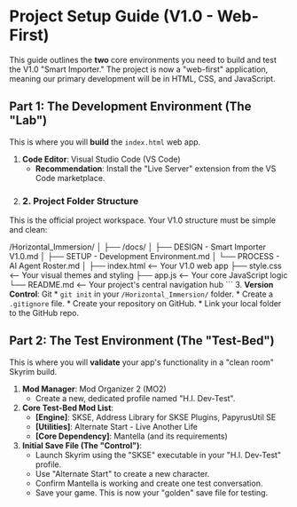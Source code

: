 # Project Setup Guide (V1.0 - Web-First)

This guide outlines the **two** core environments you need to build and test the V1.0 "Smart Importer." The project is now a "web-first" application, meaning our primary development will be in HTML, CSS, and JavaScript.

## Part 1: The Development Environment (The "Lab")

This is where you will **build** the `index.html` web app.

1.  **Code Editor**: Visual Studio Code (VS Code)
    * **Recommendation**: Install the "Live Server" extension from the VS Code marketplace.
2.  ### 2. Project Folder Structure
This is the official project workspace. Your V1.0 structure must be simple and clean:

/Horizontal_Immersion/
│
├── /docs/
│   ├── DESIGN - Smart Importer V1.0.md
│   ├── SETUP - Development Environment.md
│   └── PROCESS - AI Agent Roster.md
│
├── index.html          <-- Your V1.0 web app
├── style.css           <-- Your visual themes and styling
├── app.js              <-- Your core JavaScript logic
└── README.md           <-- Your project's central navigation hub
    ```
3.  **Version Control**: Git
    * `git init` in your `/Horizontal_Immersion/` folder.
    * Create a `.gitignore` file.
    * Create your repository on GitHub.
    * Link your local folder to the GitHub repo.

## Part 2: The Test Environment (The "Test-Bed")

This is where you will **validate** your app's functionality in a "clean room" Skyrim build.

1.  **Mod Manager**: Mod Organizer 2 (MO2)
    * Create a new, dedicated profile named "H.I. Dev-Test".
2.  **Core Test-Bed Mod List**:
    * **[Engine]**: SKSE, Address Library for SKSE Plugins, PapyrusUtil SE
    * **[Utilities]**: Alternate Start - Live Another Life
    * **[Core Dependency]**: Mantella (and its requirements)
3.  **Initial Save File (The "Control")**:
    * Launch Skyrim using the "SKSE" executable in your "H.I. Dev-Test" profile.
    * Use "Alternate Start" to create a new character.
    * Confirm Mantella is working and create one test conversation.
    * Save your game. This is now your "golden" save file for testing.